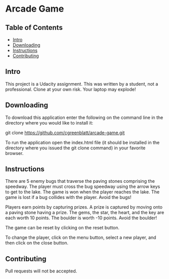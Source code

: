 # Arcade Game

## Table of Contents

* [Intro](#intro)
* [Downloading](#downloading)
* [Instructions](#instructions)
* [Contributing](#contributing)

## Intro

This project is a Udacity assignment.  This was written by a student, not a professional.  Clone at your own risk.  Your laptop may explode!

## Downloading

To download this application enter the following on the command line in the directory where you would like to install it:

git clone https://github.com/cgreenblatt/arcade-game.git

To run the application open the index.html file (it should be installed in the directory where you issued the git clone command) in your favorite browser.

## Instructions

There are 5 enemy bugs that traverse the paving stones comprising the speedway.  The player must cross the bug speedway using the arrow keys to get to the lake.  The game is won when the player reaches the lake.  The game is lost if a bug collides with the player.  Avoid the bugs!

Players earn points by capturing prizes.  A prize is captured by moving onto a paving stone having a prize.  The gems, the star, the heart, and the key are each worth 10 points.  The boulder is worth -10 points.  Avoid the boulder!

The game can be reset by clicking on the reset button.

To change the player, click on the menu button, select a new player, and then click on the close button.

## Contributing

Pull requests will not be accepted.
